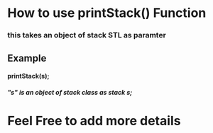 # How to use printStack() Function
### this takes an object of stack STL as paramter
## Example
#### printStack(s);
##### "s" is an object of stack class as stack <int> s;



# Feel Free to add more details
